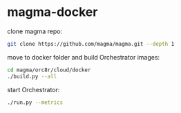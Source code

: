 # magma-docker

clone magma repo:
```bash
git clone https://github.com/magma/magma.git --depth 1
```

move to docker folder and build Orchestrator images:
```bash
cd magma/orc8r/cloud/docker
./build.py --all
```

start Orchestrator:
```bash
./run.py --metrics
```

